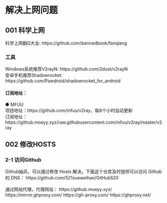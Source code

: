<h1>解决上网问题</h1>

<h2>001 科学上网</h2>
科学上网翻Q大全: https://github.com/bannedbook/fanqiang<br>
<h3>工具</h3>
Windows系统推荐V2rayN: https://github.com/2dust/v2rayN<br>
安卓手机推荐Shadowrocket: https://github.com/Pawdroid/shadowrocket_for_android<br>
<h4>订阅地址：</h4>
● MFUU<br>
项目地址：https://github.com/mfuu/v2ray，每8个小时自动更新<br>
订阅地址：https://github.moeyy.xyz/raw.githubusercontent.com/mfuu/v2ray/master/v2ray<br>

<h2>002 修改HOSTS</h2>
<h3>2-1 访问Github</h3>
Github抽风，可以通过修改 Hosts 解决。下面这个仓库及时提供可以访问 Github 的 DNS：
https://github.com/521xueweihan/GitHub520<br><br>
通过网站代理，代理网站：
https://github.moeyy.xyz/
https://mirror.ghproxy.com/
https://gh-proxy.com/
https://ghproxy.net/
